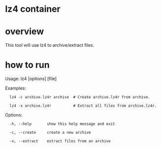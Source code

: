 lz4 container
===============

overview
========
This tool will use lz4 to archive/extract files.


how to run
==========
Usage: lz4 [options] [file]

Examples:
```
  lz4 -c archive.lz4r archive  # Create archive.lz4r from archive.
  
  lz4 -x archive.lz4r          # Extract all files from archive.lz4r.
```

Options:
```
  -h, --help       show this help message and exit
  
  -c, --create     create a new archive
  
  -x, --extract    extract files from an archive
```
